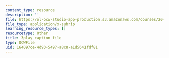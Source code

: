 ```yaml
---
content_type: resource
description: ''
file: https://ol-ocw-studio-app-production.s3.amazonaws.com/courses/20-219-becoming-the-next-bill-nye-writing-and-hosting-the-educational-show-january-iap-2015/164097ce4d935497a8c8a1d5641fdf81_Docl3KOqnHI.vtt
file_type: application/x-subrip
learning_resource_types: []
resourcetype: Other
title: 3play caption file
type: OCWFile
uid: 164097ce-4d93-5497-a8c8-a1d5641fdf81
---
```

